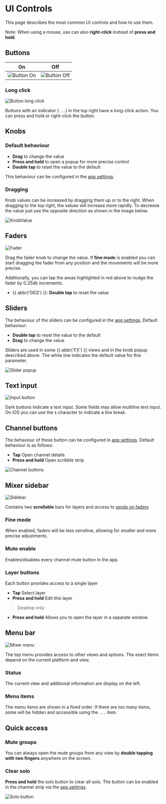 # UI Controls

This page describes the most common UI controls and how to use them.

Note: When using a mouse, use can also **right-click** instead of **press and hold**.

## Buttons

| On                                                   | Off                                                    |
|------------------------------------------------------|--------------------------------------------------------|
| ![Button On](img/generated/button-on-screenshot.png) | ![Button Off](img/generated/button-off-screenshot.png) |

### Long click

![Button long click](img/generated/button-long-click-screenshot.png)

Buttons with an indicator (`...`) in the top right have a long-click action.
You can press and hold or right-click the button.

## Knobs

### Default behaviour

- **Drag** to change the value
- **Press and hold** to open a popup for more precise control
- **Double tap** to reset the value to the default

This behaviour can be configured in the [app settings](settings/app.md).

### Dragging

Knob values can be increased by dragging them up or to the right.
When dragging to the top right, the values will increase more rapidly.
To decrease the value just use the opposite direction as shown in the image below.

![KnobValue](img/knob-detail.png)

## Faders

![Fader](img/fader.png)

Drag the fader knob to change the value. If **fine mode** is enabled you can start dragging the fader from any position
and the movements will be more precise.

Additionally, you can tap the areas highlighted in red above to nudge the fader by 0.25db increments.

- {{ abbr('GEQ') }}: **Double tap** to reset the value

## Sliders

The behaviour of the sliders can be configured in the [app settings](settings/app.md).
Default behaviour:

- **Double tap** to reset the value to the default
- **Drag** to change the value

Sliders are used in some {{ abbr('FX') }} views and in the knob popup described above.
The white line indicates the default value for this parameter.

![Slider popup](img/slider-popup.png)

## Text input

![Input button](img/text-input.png)

Dark buttons indicate a text input. Some fields may allow multiline text input. On iOS you can use the `$` character to
indicate a line break.

## Channel buttons

The behaviour of these button can be configured in [app settings](settings/app.md).
Default behaviour is as follows:

- **Tap** Open channel details
- **Press and hold** Open scribble strip

![Channel buttons](img/channel-buttons.png)

## Mixer sidebar

![Sidebar](img/generated/sidebar-soflist-screenshot.png)

Contains two **scrollable** bars for layers and access to [sends on faders](sends-on-faders.md)

### Fine mode

When enabled, faders will be less sensitive, allowing for smaller and more precise adjustments.

### Mute enable

Enables/disables every channel mute button in the app.

### Layer buttons

Each button provides access to a single layer

- **Tap** Select layer
- **Press and hold** Edit this layer

> Desktop only

- **Press and hold** Allows you to open the layer in a separate window.

## Menu bar

![Mixer menu](img/mixer-menu.png)

The top menu provides access to other views and options. The exact items depend on the current platform and view.

### Status

The current view and additional information are display on the left.

### Menu items

The menu items are shown in a fixed order. If there are too many items, some will be hidden and accessible using
the  `...` item.

## Quick access

### Mute groups

You can always open the mute groups from any view by **double tapping with two fingers** anywhere
on the screen.

### Clear solo

**Press and hold** the solo button to clear all solo.
The button can be enabled in the channel strip via the [app settings](settings/channel-strip.md).

![Solo button](img/solo-button.png)
